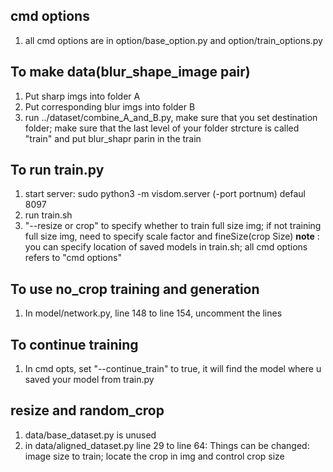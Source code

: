 ## cmd options ## 
1. all cmd options are in option/base_option.py and option/train_options.py 

## To make data(blur_shape_image pair) ##
1. Put sharp imgs into folder A 
2. Put corresponding blur imgs into folder B 
3. run ../dataset/combine_A_and_B.py, make sure that you set destination folder; make sure that the last level of your folder strcture is called "train" and put blur_shapr parin in the train

## To run train.py ## 
1. start server: sudo python3 -m visdom.server  (-port portnum)  defaul 8097
2. run train.sh 
3. "--resize or crop" to specify whether to train full size img; if not training full size img, need to specify scale factor and fineSize(crop Size)
**note** : you can specify location of saved models in train.sh; all cmd options refers to "cmd options"

## To use no_crop training and generation ## 
1. In model/network.py, line 148 to line 154, uncomment the lines 

## To continue training ##
1. In cmd opts, set "--continue_train" to true, it will find the model where u saved your model from train.py

## resize and random_crop ##
1. data/base_dataset.py  is unused 
2. in data/aligned_dataset.py line 29 to line 64: Things can be changed: image size to train; locate the crop in img and control crop size   

